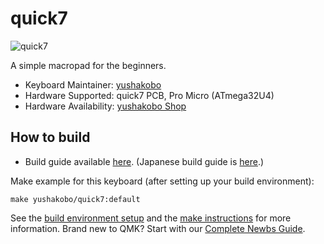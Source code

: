 # quick7

![quick7](https://cdn-ak.f.st-hatena.com/images/fotolife/s/segata24/20200329/20200329150121.jpg)

A simple macropad for the beginners.

* Keyboard Maintainer: [yushakobo](https://github.com/yushakobo)
* Hardware Supported: quick7 PCB, Pro Micro (ATmega32U4)
* Hardware Availability: [yushakobo Shop](https://yushakobo.jp/shop/quick7/)

## How to build
* Build guide available [here](https://github.com/yushakobo/build-documents/blob/master/Quick7/Buildguide-en.md). (Japanese build guide is [here](https://github.com/yushakobo/build-documents/blob/master/Quick7/BuildGuide.md).)

Make example for this keyboard (after setting up your build environment):

    make yushakobo/quick7:default

See the [build environment setup](https://docs.qmk.fm/#/getting_started_build_tools) and the [make instructions](https://docs.qmk.fm/#/getting_started_make_guide) for more information. Brand new to QMK? Start with our [Complete Newbs Guide](https://docs.qmk.fm/#/newbs).
